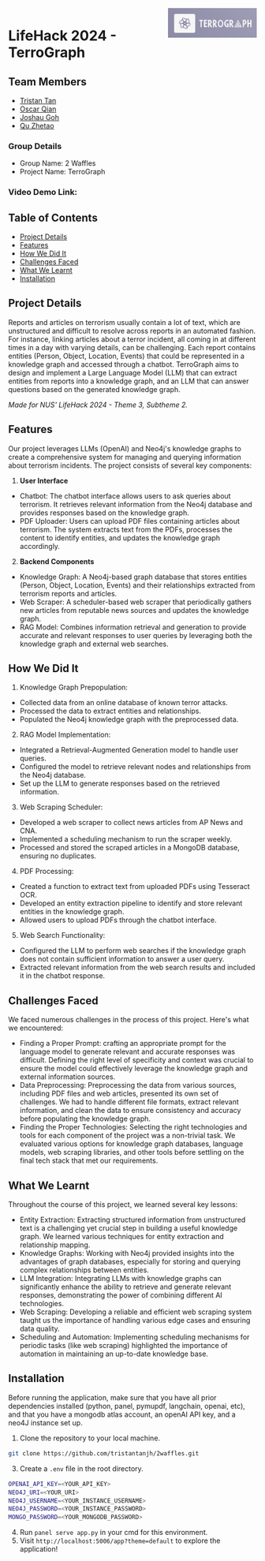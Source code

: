 <img src="/assets/logo.png" alt="TerroGraph logo" title="TerroGraph" align="right" height="60" />

# LifeHack 2024 - TerroGraph

## Team Members

- [Tristan Tan](https://github.com/tristantanjh)
- [Oscar Qian](https://github.com/oscarqjh)
- [Joshau Goh](https://github.com/joshuagohez)
- [Qu Zhetao](https://github.com/quzhetao01)

### Group Details
- Group Name: 2 Waffles
- Project Name: TerroGraph

### Video Demo Link: 

## Table of Contents
- [Project Details](#project-details)
- [Features](#features)
- [How We Did It](#how-we-did-it)
- [Challenges Faced](#challenges-faced)
- [What We Learnt](#what-we-learnt)
- [Installation](#installation)

## Project Details
Reports and articles on terrorism usually contain a lot of text, which are unstructured and difficult to resolve across reports in an automated fashion. For instance, linking articles about a terror incident, all coming in at different times in a day with varying details, can be challenging. Each report contains entities (Person, Object, Location, Events) that could be represented in a knowledge graph and accessed through a chatbot. TerroGraph aims to design and implement a Large Language Model (LLM) that can extract entities from reports into a knowledge graph, and an LLM that can answer questions based on the generated knowledge graph.

_Made for NUS' LifeHack 2024 - Theme 3, Subtheme 2._

## Features

Our project leverages LLMs (OpenAI) and Neo4j's knowledge graphs to create a comprehensive system for managing and querying information about terrorism incidents. The project consists of several key components:

1. **User Interface**
  - Chatbot: The chatbot interface allows users to ask queries about terrorism. It retrieves relevant information from the Neo4j database and provides responses based on the knowledge graph.
  - PDF Uploader: Users can upload PDF files containing articles about terrorism. The system extracts text from the PDFs, processes the content to identify entities, and updates the knowledge graph accordingly.
2. **Backend Components**
  - Knowledge Graph: A Neo4j-based graph database that stores entities (Person, Object, Location, Events) and their relationships extracted from terrorism reports and articles.
  - Web Scraper: A scheduler-based web scraper that periodically gathers new articles from reputable news sources and updates the knowledge graph.
  - RAG Model: Combines information retrieval and generation to provide accurate and relevant responses to user queries by leveraging both the knowledge graph and external web searches.

## How We Did It

1. Knowledge Graph Prepopulation:
  - Collected data from an online database of known terror attacks.
  - Processed the data to extract entities and relationships.
  - Populated the Neo4j knowledge graph with the preprocessed data.

2. RAG Model Implementation:
  - Integrated a Retrieval-Augmented Generation model to handle user queries.
  - Configured the model to retrieve relevant nodes and relationships from the Neo4j database.
  - Set up the LLM to generate responses based on the retrieved information.

3. Web Scraping Scheduler:
  - Developed a web scraper to collect news articles from AP News and CNA.
  - Implemented a scheduling mechanism to run the scraper weekly.
  - Processed and stored the scraped articles in a MongoDB database, ensuring no duplicates.

4. PDF Processing:
  - Created a function to extract text from uploaded PDFs using Tesseract OCR.
  - Developed an entity extraction pipeline to identify and store relevant entities in the knowledge graph.
  - Allowed users to upload PDFs through the chatbot interface.

5. Web Search Functionality:
  - Configured the LLM to perform web searches if the knowledge graph does not contain sufficient information to answer a user query.
  - Extracted relevant information from the web search results and included it in the chatbot response.

## Challenges Faced

We faced numerous challenges in the process of this project. Here's what we encountered:

- Finding a Proper Prompt: crafting an appropriate prompt for the language model to generate relevant and accurate responses was difficult. Defining the right level of specificity and context was crucial to ensure the model could effectively leverage the knowledge graph and external information sources.
- Data Preprocessing: Preprocessing the data from various sources, including PDF files and web articles, presented its own set of challenges. We had to handle different file formats, extract relevant information, and clean the data to ensure consistency and accuracy before populating the knowledge graph.
- Finding the Proper Technologies: Selecting the right technologies and tools for each component of the project was a non-trivial task. We evaluated various options for knowledge graph databases, language models, web scraping libraries, and other tools before settling on the final tech stack that met our requirements.

## What We Learnt

Throughout the course of this project, we learned several key lessons:

- Entity Extraction: Extracting structured information from unstructured text is a challenging yet crucial step in building a useful knowledge graph. We learned various techniques for entity extraction and relationship mapping.
- Knowledge Graphs: Working with Neo4j provided insights into the advantages of graph databases, especially for storing and querying complex relationships between entities.
- LLM Integration: Integrating LLMs with knowledge graphs can significantly enhance the ability to retrieve and generate relevant responses, demonstrating the power of combining different AI technologies.
- Web Scraping: Developing a reliable and efficient web scraping system taught us the importance of handling various edge cases and ensuring data quality.
- Scheduling and Automation: Implementing scheduling mechanisms for periodic tasks (like web scraping) highlighted the importance of automation in maintaining an up-to-date knowledge base.

## Installation

Before running the application, make sure that you have all prior dependencies installed (python, panel, pymupdf, langchain, openai, etc), and that you have a mongodb atlas account, an openAI API key, and a neo4J instance set up.

1.	Clone the repository to your local machine.
```bash
git clone https://github.com/tristantanjh/2waffles.git
```
3.	Create a `.env` file in the root directory.
```bash
OPENAI_API_KEY=<YOUR_API_KEY>
NEO4J_URI=<YOUR_URI>
NEO4J_USERNAME=<YOUR_INSTANCE_USERNAME>
NEO4J_PASSWORD=<YOUR_INSTANCE_PASSWORD>
MONGO_PASSWORD=<YOUR_MONGODB_PASSWORD>
```
4.	Run `panel serve app.py` in your cmd for this environment.
5.  Visit `http://localhost:5006/app?theme=default` to explore the application!
